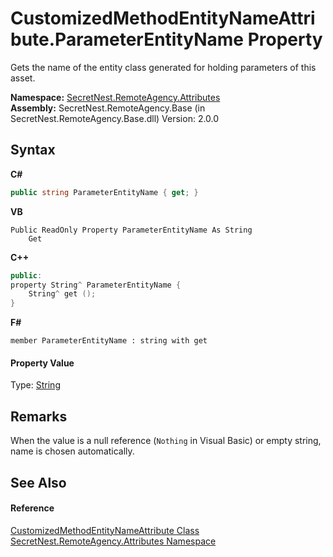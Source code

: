 # CustomizedMethodEntityNameAttribute.ParameterEntityName Property 
 

Gets the name of the entity class generated for holding parameters of this asset.

**Namespace:**&nbsp;<a href="N_SecretNest_RemoteAgency_Attributes">SecretNest.RemoteAgency.Attributes</a><br />**Assembly:**&nbsp;SecretNest.RemoteAgency.Base (in SecretNest.RemoteAgency.Base.dll) Version: 2.0.0

## Syntax

**C#**<br />
``` C#
public string ParameterEntityName { get; }
```

**VB**<br />
``` VB
Public ReadOnly Property ParameterEntityName As String
	Get
```

**C++**<br />
``` C++
public:
property String^ ParameterEntityName {
	String^ get ();
}
```

**F#**<br />
``` F#
member ParameterEntityName : string with get

```


#### Property Value
Type: <a href="https://docs.microsoft.com/dotnet/api/system.string" target="_blank">String</a>

## Remarks
When the value is a null reference (`Nothing` in Visual Basic) or empty string, name is chosen automatically.

## See Also


#### Reference
<a href="T_SecretNest_RemoteAgency_Attributes_CustomizedMethodEntityNameAttribute">CustomizedMethodEntityNameAttribute Class</a><br /><a href="N_SecretNest_RemoteAgency_Attributes">SecretNest.RemoteAgency.Attributes Namespace</a><br />